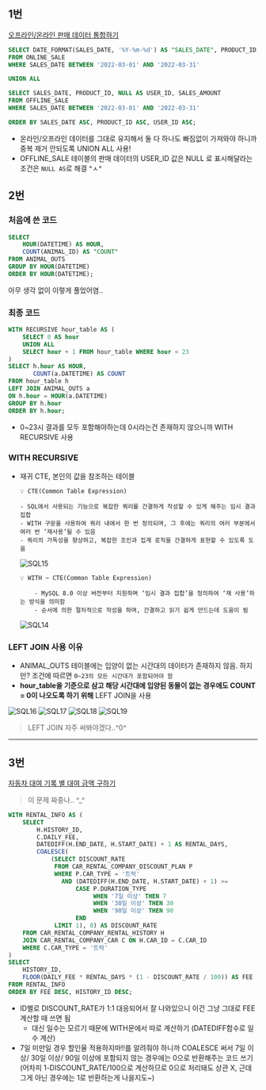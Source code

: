 ## 1번
[오프라인/온라인 판매 데이터 통합하기](https://school.programmers.co.kr/learn/courses/30/lessons/131537)

```SQL
SELECT DATE_FORMAT(SALES_DATE, '%Y-%m-%d') AS "SALES_DATE", PRODUCT_ID, USER_ID, SALES_AMOUNT
FROM ONLINE_SALE
WHERE SALES_DATE BETWEEN '2022-03-01' AND '2022-03-31'

UNION ALL

SELECT SALES_DATE, PRODUCT_ID, NULL AS USER_ID, SALES_AMOUNT
FROM OFFLINE_SALE
WHERE SALES_DATE BETWEEN '2022-03-01' AND '2022-03-31'

ORDER BY SALES_DATE ASC, PRODUCT_ID ASC, USER_ID ASC;
```

- 온라인/오프라인 데이터를 그대로 유지해서 둘 다 하나도 빠짐없이 가져와야 하니까 중복 제거 안되도록 UNION ALL 사용!
- OFFLINE_SALE 테이블의 판매 데이터의 USER_ID 값은 NULL 로 표시해달라는 조건은 ```NULL AS```로 해결 ^ㅅ^


## 2번


### 처음에 쓴 코드
```SQL
SELECT
    HOUR(DATETIME) AS HOUR,
    COUNT(ANIMAL_ID) AS "COUNT"
FROM ANIMAL_OUTS
GROUP BY HOUR(DATETIME)
ORDER BY HOUR(DATETIME);
```
아무 생각 없이 이렇게 풀었어염..

### 최종 코드
```SQL
WITH RECURSIVE hour_table AS (
    SELECT 0 AS hour
    UNION ALL
    SELECT hour + 1 FROM hour_table WHERE hour < 23
)
SELECT h.hour AS HOUR, 
       COUNT(a.DATETIME) AS COUNT
FROM hour_table h
LEFT JOIN ANIMAL_OUTS a
ON h.hour = HOUR(a.DATETIME)
GROUP BY h.hour
ORDER BY h.hour;
```
- 0~23시 결과를 모두 포함해야하는데 0시라는건 존재하지 않으니까 WITH RECURSIVE 사용

### WITH RECURSIVE
- 재귀 CTE, 본인의 값을 참조하는 테이블

    ```
    💡 CTE(Common Table Expression)

    - SQL에서 사용되는 기능으로 복잡한 쿼리를 간결하게 작성할 수 있게 해주는 임시 결과 집합
    - WITH 구문을 사용하여 쿼리 내에서 한 번 정의되며, 그 후에는 쿼리의 여러 부분에서 여러 번 ‘재사용’될 수 있음
    - 쿼리의 가독성을 향상하고, 복잡한 조인과 집계 로직을 간결하게 표현할 수 있도록 도움
    ```
    ![SQL15](./image/SQL15.png)

    ```
    💡 WITH ~ CTE(Common Table Expression)

        - MySQL 8.0 이상 버전부터 지원하며 ‘임시 결과 집합’을 정의하여 ‘재 사용’하는 방식을 의미함 
        - 순서에 의한 절차적으로 작성을 하며, 간결하고 읽기 쉽게 만드는데 도움이 됨
    ```
    ![SQL14](./image/SQL14.png)

### LEFT JOIN 사용 이유
- ANIMAL_OUTS 테이블에는 입양이 없는 시간대의 데이터가 존재하지 않음. 하지만? 조건에 따르면 ```0~23의 모든 시간대가 포함되어야 함```
- **hour_table을 기준으로 삼고 해당 시간대에 입양된 동물이 없는 경우에도 COUNT = 0이 나오도록 하기 위해** LEFT JOIN을 사용

![SQL16](./image/SQL16.png)
![SQL17](./image/SQL17.png)
![SQL18](./image/SQL18.png)
![SQL19](./image/SQL19.png)
> LEFT JOIN 자주 써봐야겠다..^0^

--------------------

## 3번
[자동차 대여 기록 별 대여 금액 구하기](https://school.programmers.co.kr/learn/courses/30/lessons/151141)

> 이 문제 짜중나.. ^_^

```SQL
WITH RENTAL_INFO AS (
    SELECT 
        H.HISTORY_ID,
        C.DAILY_FEE,
        DATEDIFF(H.END_DATE, H.START_DATE) + 1 AS RENTAL_DAYS,
        COALESCE(
            (SELECT DISCOUNT_RATE 
             FROM CAR_RENTAL_COMPANY_DISCOUNT_PLAN P 
             WHERE P.CAR_TYPE = '트럭' 
               AND (DATEDIFF(H.END_DATE, H.START_DATE) + 1) >= 
                   CASE P.DURATION_TYPE 
                        WHEN '7일 이상' THEN 7 
                        WHEN '30일 이상' THEN 30 
                        WHEN '90일 이상' THEN 90 
                   END
             LIMIT 1), 0) AS DISCOUNT_RATE
    FROM CAR_RENTAL_COMPANY_RENTAL_HISTORY H
    JOIN CAR_RENTAL_COMPANY_CAR C ON H.CAR_ID = C.CAR_ID
    WHERE C.CAR_TYPE = '트럭'
)
SELECT 
    HISTORY_ID,
    FLOOR(DAILY_FEE * RENTAL_DAYS * (1 - DISCOUNT_RATE / 100)) AS FEE
FROM RENTAL_INFO
ORDER BY FEE DESC, HISTORY_ID DESC;
```
- ID별로 DISCOUNT_RATE가 1:1 대응되어서 잘 나와있으니 이건 그냥 그대로 FEE 계산할 때 쓰면 됨
    - 대신 일수는 모르기 때문에 WITH문에서 따로 계산하기 (DATEDIFF함수로 일수 계산)
- 7일 미만일 경우 할인율 적용하지마!!를 알려줘야 하니까 COALESCE 써서 7일 이상/ 30일 이상/ 90일 이상에 포함되지 않는 경우에는 0으로 반환해주는 코드 쓰기 (어차피 1-DISCOUNT_RATE/100으로 계산하므로 0으로 처리돼도 상관 X, 근데 그게 아닌 경우에는 1로 반환하는게 나을지도~)
